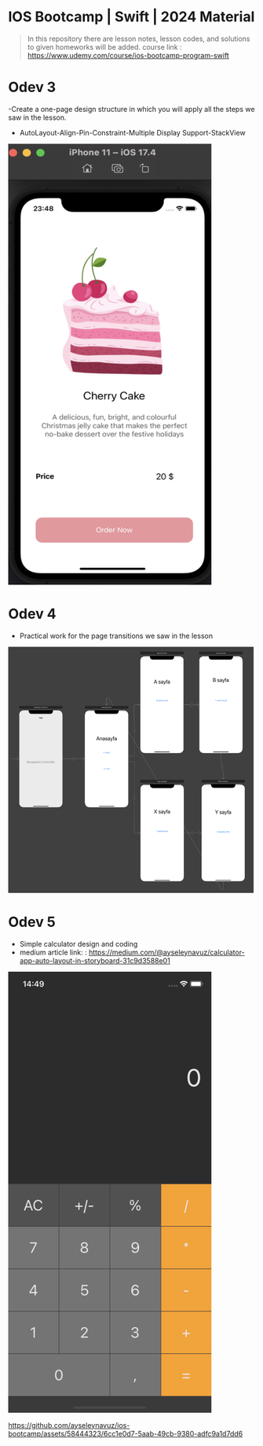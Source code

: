 # IOS Bootcamp | Swift | 2024 Material

> In this repository there are lesson notes, lesson codes, and solutions to given homeworks will be added.
> course link : https://www.udemy.com/course/ios-bootcamp-program-swift


# Odev 3
-Create a one-page design structure in which you will apply all the steps we saw in the lesson.
   - AutoLayout-Align-Pin-Constraint-Multiple Display Support-StackView

<img src="https://github.com/ayseleynavuz/ios-bootcamp/blob/main/odev3/odev3/screenshot/Ekran%20Resmi%202024-04-16%2023.48.27.png" width="414" height="896">

# Odev 4
- Practical work for the page transitions we saw in the lesson
<img src="https://github.com/ayseleynavuz/ios-bootcamp/blob/main/odev4/odev4/screenshot/sayfagecisi.png" width="500" height="500">

# Odev 5
- Simple calculator design and coding
- medium article link:  : https://medium.com/@ayseleynavuz/calculator-app-auto-layout-in-storyboard-31c9d3588e01
<img src="https://github.com/ayseleynavuz/ios-bootcamp/blob/main/odev5/odev5/screenshot/Simulator%20Screenshot%20-%20iPhone%2011%20-%202024-04-21%20at%2014.49.47.png" width="414" height="896">

https://github.com/ayseleynavuz/ios-bootcamp/assets/58444323/6cc1e0d7-5aab-49cb-9380-adfc9a1d7dd6







